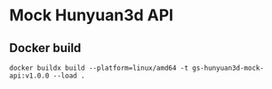 # Mock Hunyuan3d API

## Docker build

```shell
docker buildx build --platform=linux/amd64 -t gs-hunyuan3d-mock-api:v1.0.0 --load .
```
